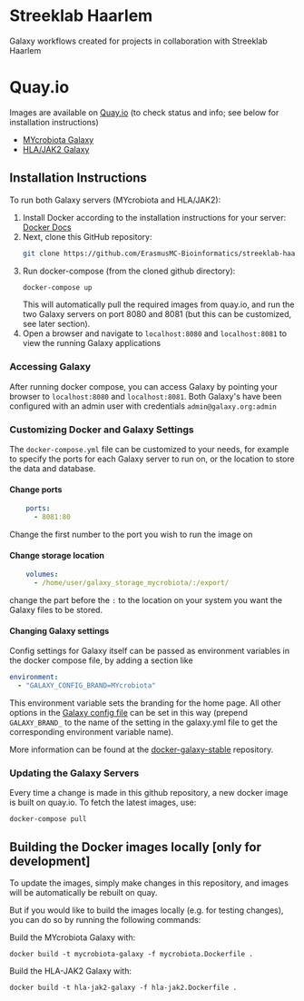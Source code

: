 # Streeklab Haarlem

Galaxy workflows created for projects in collaboration with Streeklab Haarlem

# Quay.io

Images are available on [Quay.io](https://quay.io) (to check status and info; see below for installation instructions)

- [MYcrobiota Galaxy](https://quay.io/repository/erasmusmc_bioinformatics/streeklab-haarlem-galaxy-mycrobiota)
- [HLA/JAK2 Galaxy](https://quay.io/repository/erasmusmc_bioinformatics/streeklab-haarlem-galaxy)


## Installation Instructions

To run both Galaxy servers (MYcrobiota and HLA/JAK2):

1. Install Docker according to the installation instructions for your server: [Docker Docs](https://docs.docker.com/)
2. Next, clone this GitHub repository:
   ```bash
   git clone https://github.com/ErasmusMC-Bioinformatics/streeklab-haarlem.git
   ```
3. Run docker-compose (from the cloned github directory):
   ```bash
   docker-compose up
   ```
   This will automatically pull the required images from quay.io, and run the two Galaxy servers on port 8080 and 8081 (but this can be customized, see later section).
4. Open a browser and navigate to `localhost:8080` and `localhost:8081` to view the running Galaxy applications


### Accessing Galaxy

After running docker compose, you can access Galaxy by pointing your browser to `localhost:8080` and `localhost:8081`. Both Galaxy's have been configured with an admin user with credentials `admin@galaxy.org:admin`

### Customizing Docker and Galaxy Settings

The `docker-compose.yml` file can be customized to your needs, for example to specify the ports for each Galaxy server to run on, or the location to store the data and database.

#### Change ports

```yml
    ports:
      - 8081:80
```

Change the first number to the port you wish to run the image on

#### Change storage location

```yml
    volumes:
      - /home/user/galaxy_storage_mycrobiota/:/export/
```

change the part before the `:` to the location on your system you want the Galaxy files to be stored.

#### Changing Galaxy settings

Config settings for Galaxy itself can be passed as environment variables in the docker compose file, by adding a section like

```yml
environment:
  - "GALAXY_CONFIG_BRAND=MYcrobiota"
```

This environment variable sets the branding for the home page. All other options in the [Galaxy config file](https://github.com/galaxyproject/galaxy/blob/dev/config/galaxy.yml.sample#L671) can be set in this way (prepend `GALAXY_BRAND_` to the name of the setting in the galaxy.yml file to get the corresponding environment variable name).

More information can be found at the [docker-galaxy-stable](https://github.com/bgruening/docker-galaxy-stable) repository.


### Updating the Galaxy Servers

Every time a change is made in this github repository, a new docker image is built on quay.io. To fetch the latest images, use:

```
docker-compose pull
```

## Building the Docker images locally [only for development]

To update the images, simply make changes in this repository, and images will be automatically be rebuilt on quay.

But if you would like to build the images locally (e.g. for testing changes), you can do so by running the following commands:

Build the MYcrobiota Galaxy with:

```
docker build -t mycrobiota-galaxy -f mycrobiota.Dockerfile .
```

Build the HLA-JAK2 Galaxy with:

```
docker build -t hla-jak2-galaxy -f hla-jak2.Dockerfile .
```
